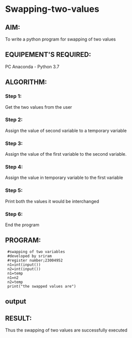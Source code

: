 # Swapping-two-values
## AIM:
To write a python program for swapping of two values
## EQUIPEMENT'S REQUIRED: 
PC
Anaconda - Python 3.7
## ALGORITHM: 
### Step 1:
Get the two values from the user
### Step 2: 
Assign the value of second variable to a temporary variable 
### Step 3: 
Assign the value of the first variable to the second variable.
### Step 4:  
Assign the value in temporary variable to the first variable
### Step 5: 
Print both the values it would be interchanged
### Step 6: 
End the program
## PROGRAM:
```
 #swapping of two variables
 #developed by sriram
 #register number;23004952
 n1=int(input())
 n2=int(input())
 n1=temp
 n1=n2
 n2=temp
 print("the swapped values are")
```

## output

## RESULT:
Thus the swapping of two values are successfully executed



